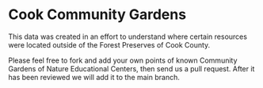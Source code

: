 Cook Community Gardens
======================

This data was created in an effort to understand where certain resources were located outside of the Forest Preserves of Cook County.

Please feel free to fork and add your own points of known Community Gardens of Nature Educational Centers, then send us a pull request. After it has been reviewed we will add it to the main branch.
